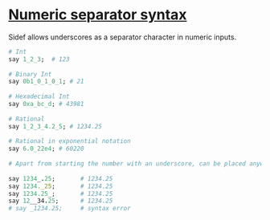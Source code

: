 [1]: https://rosettacode.org/wiki/Numeric_separator_syntax

# [Numeric separator syntax][1]

Sidef allows underscores as a separator character in numeric inputs.

```ruby
# Int
say 1_2_3;  # 123
 
# Binary Int
say 0b1_0_1_0_1; # 21
 
# Hexadecimal Int
say 0xa_bc_d; # 43981
 
# Rational
say 1_2_3_4.2_5; # 1234.25
 
# Rational in exponential notation
say 6.0_22e4; # 60220
 
# Apart from starting the number with an underscore, can be placed anywhere in the number.
 
say 1234_.25;       # 1234.25
say 1234._25;       # 1234.25
say 1234.25_;       # 1234.25
say 12__34.25;      # 1234.25
# say _1234.25;     # syntax error
```
